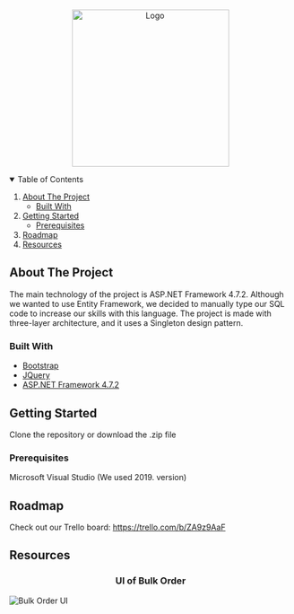 <!-- PROJECT LOGO -->
<br />
<p align="center">
    <img src="https://i.imgur.com/9DtbAji.png" title="source: imgur.com" alt="Logo" width="280" height="280" /> 
  </a>
<!-- TABLE OF CONTENTS -->
<details open="open">
  <summary>Table of Contents</summary>
  <ol>
    <li>
      <a href="#about-the-project">About The Project</a>
      <ul>
        <li><a href="#built-with">Built With</a></li>
      </ul>
    </li>
    <li>
      <a href="#getting-started">Getting Started</a>
      <ul>
        <li><a href="#prerequisites">Prerequisites</a></li>
      </ul>
    </li>
    <li><a href="#roadmap">Roadmap</a></li>
       </li>
    <li><a href="#resources">Resources</a></li>
  </ol>
</details>

<!-- ABOUT THE PROJECT -->
## About The Project

The main technology of the project is ASP.NET Framework 4.7.2. Although we wanted to use Entity Framework, we decided to manually type our SQL code to increase our skills with this language. The project is made with three-layer architecture, and it uses a Singleton design pattern.  

### Built With

* [Bootstrap](https://getbootstrap.com)
* [JQuery](https://jquery.com)
* [ASP.NET Framework 4.7.2](https://dotnet.microsoft.com/apps/aspnet)

<!-- GETTING STARTED -->
## Getting Started

Clone the repository or download the .zip file

### Prerequisites

Microsoft Visual Studio (We used 2019. version) 

<!-- ROADMAP -->
## Roadmap

Check out our Trello board: https://trello.com/b/ZA9z9AaF

## Resources 

<h3 align="center">UI of Bulk Order</h3>
<img alt="Bulk Order UI" src="https://i.imgur.com/6ALounq.png" title="source: imgur.com" />
 
